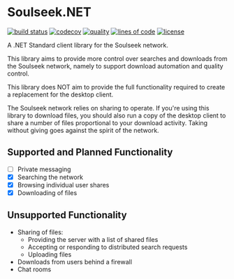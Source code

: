 # Soulseek.NET

[![build status](https://jpdillingham.visualstudio.com/Soulseek.NET/_apis/build/status/Soulseek.NET-CI)](https://jpdillingham.visualstudio.com/Soulseek.NET/_build/latest?definitionId=2)
[![codecov](https://codecov.io/gh/jpdillingham/Soulseek.NET/branch/master/graph/badge.svg)](https://codecov.io/gh/jpdillingham/Soulseek.NET)
[![quality](https://sonarcloud.io/api/project_badges/measure?project=jpdillingham_Soulseek.NET&metric=alert_status)](https://sonarcloud.io/dashboard?id=jpdillingham_Soulseek.NET)
[![lines of code](https://sonarcloud.io/api/project_badges/measure?project=jpdillingham_Soulseek.NET&metric=ncloc)](https://sonarcloud.io/dashboard?id=jpdillingham_Soulseek.NET)
[![license](https://img.shields.io/github/license/jpdillingham/Soulseek.NET.svg)](https://github.com/jpdillingham/Soulseek.NET/blob/master/LICENSE)

A .NET Standard client library for the Soulseek network.

This library aims to provide more control over searches and downloads
from the Soulseek network, namely to support download automation and
quality control.

This library does NOT aim to provide the full functionality required to create 
a replacement for the desktop client.

The Soulseek network relies on sharing to operate.  If you're using this library to
download files, you should also run a copy of the desktop client to share a number of 
files proportional to your download activity.  Taking without giving goes against the
spirit of the network.

## Supported and Planned Functionality

- [ ] Private messaging
- [x] Searching the network 
- [x] Browsing individual user shares
- [x] Downloading of files

## Unsupported Functionality

- Sharing of files:
  - Providing the server with a list of shared files
  - Accepting or responding to distributed search requests
  - Uploading files
- Downloads from users behind a firewall
- Chat rooms
